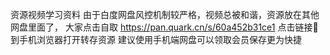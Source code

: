 资源视频学习资料 由于白度网盘风控机制较严格，视频总被和谐，资源放在其他网盘里面了，
大家点击自取 https://pan.quark.cn/s/60a452b31ce1
点击链接🔗到手机浏览器打开转存资源
建议使用手机端网盘可以领取会员保存更为快捷
